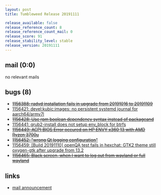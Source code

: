 ```yaml
---
layout: post
title: Tumbleweed Release 20191111

release_available: false
release_reference_count: 8
release_reference_count_mail: 0
release_score: 91
release_stability_level: stable
release_version: 20191111
---
```


## mail (0:0)

no relevant mails

## bugs (8)

<!--more-->

- ~~[1156388: radvd installation fails in upgrade from 20191016 to 20191109](https://bugzilla.opensuse.org/show_bug.cgi?id=1156388)~~
- [1156421: devel:kubic:images: no persistent systemd journal for aarch64/armv7l](https://bugzilla.opensuse.org/show_bug.cgi?id=1156421)
- ~~[1156428: Use rpm boolean dependency syntax instead of packageand](https://bugzilla.opensuse.org/show_bug.cgi?id=1156428)~~
- [1156441: grub2-install does not setup env_block for btrfs](https://bugzilla.opensuse.org/show_bug.cgi?id=1156441)
- ~~[1156449: ACPI BIOS Error occured on HP ENVY x360 13 with AMD Ryzen 3700u](https://bugzilla.opensuse.org/show_bug.cgi?id=1156449)~~
- ~~[1156452: "wrong Qt logging configuration"](https://bugzilla.opensuse.org/show_bug.cgi?id=1156452)~~
- [1156459: \[Build 20191110\] openQA test fails in hexchat: GTK2 theme still oxygen-gtk after upgrade from 13.2](https://bugzilla.opensuse.org/show_bug.cgi?id=1156459)
- ~~[1156465: Black screen, when I want to log out from wayland or full wayland](https://bugzilla.opensuse.org/show_bug.cgi?id=1156465)~~



## links

- [mail announcement](https://lists.opensuse.org/opensuse-factory/2019-11/msg00214.html)
